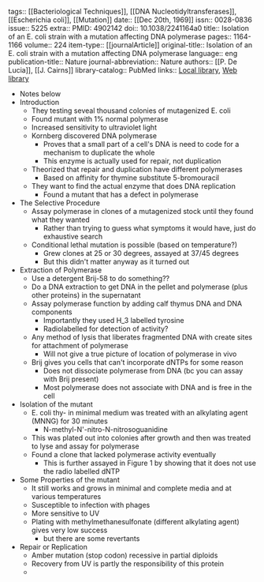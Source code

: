 tags:: [[Bacteriological Techniques]], [[DNA Nucleotidyltransferases]], [[Escherichia coli]], [[Mutation]]
date:: [[Dec 20th, 1969]]
issn:: 0028-0836
issue:: 5225
extra:: PMID: 4902142
doi:: 10.1038/2241164a0
title:: Isolation of an E. coli strain with a mutation affecting DNA polymerase
pages:: 1164-1166
volume:: 224
item-type:: [[journalArticle]]
original-title:: Isolation of an E. coli strain with a mutation affecting DNA polymerase
language:: eng
publication-title:: Nature
journal-abbreviation:: Nature
authors:: [[P. De Lucia]], [[J. Cairns]]
library-catalog:: PubMed
links:: [Local library](zotero://select/library/items/3L7CNS3U), [Web library](https://www.zotero.org/users/6106196/items/3L7CNS3U)

- Notes below
- Introduction
	- They testing seveal thousand colonies of mutagenized E. coli
	- Found mutant with 1% normal polymerase
	- Increased sensitivity to ultraviolet light
	- Kornberg discovered DNA polymerase
		- Proves that a small part of a cell's DNA is need to code for a mechanism to duplicate the whole
		- This enzyme is actually used for repair, not duplication
	- Theorized that repair and duplication have different polymerases
		- Based on affinity for thymine substitute 5-bromouracil
	- They want to find the actual enzyme that does DNA replication
		- Found a mutant that has a defect in polymerase
- The Selective Procedure
	- Assay polymerase in clones of a mutagenized stock until they found what they wanted
		- Rather than trying to guess what symptoms it would have, just do exhaustive search
	- Conditional lethal mutation is possible (based on temperature?)
		- Grew clones at 25 or 30 degrees, assayed at 37/45 degrees
		- But this didn't matter anyway as it turned out
- Extraction of Polymerase
	- Use a detergent Brij-58 to do something??
	- Do a DNA extraction to get DNA in the pellet and polymerase (plus other proteins) in the supernatant
	- Assay polymerase function by adding calf thymus DNA and DNA components
		- Importantly they used H_3 labelled tyrosine
		- Radiolabelled for detection of activity?
	- Any method of lysis that liberates fragmented DNA with create sites for attachment of polymerase
		- Will not give a true picture of location of polymerase in vivo
	- Brij gives you cells that can't incorporate dNTPs for some reason
		- Does not dissociate polymerase from DNA (bc you can assay with Brij present)
		- Most polymerase does not associate with DNA and is free in the cell
- Isolation of the mutant
	- E. coli thy- in minimal medium was treated with an alkylating agent (MNNG) for 30 minutes
		- N-methyl-N'-nitro-N-nitrosoguanidine
	- This was plated out into colonies after growth and then was treated to lyse and assay for polymerase
	- Found a clone that lacked polymerase activity eventually
		- This is further assayed in Figure 1 by showing that it does not use the radio labelled dNTP
- Some Properties of the mutant
	- It still works and grows in minimal and complete media and at various temperatures
	- Susceptible to infection with phages
	- More sensitive to UV
	- Plating with methylmethanesulfonate (different alkylating agent) gives very low success
		- but there are some revertants
- Repair or Replication
	- Amber mutation (stop codon) recessive in partial diploids
	- Recovery from UV is partly the responsibility of this protein
	-